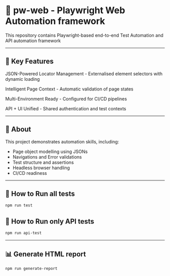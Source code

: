 # 🚀 pw-web - Playwright Web Automation framework

This repository contains Playwright-based end-to-end Test Automation and API automation framework

---

## 🌟 Key Features

JSON-Powered Locator Management - Externalised element selectors with dynamic loading

Intelligent Page Context - Automatic validation of page states

Multi-Environment Ready - Configured for CI/CD pipelines

API + UI Unified - Shared authentication and test contexts

---

## 📌 About

This project demonstrates automation skills, including:
- Page object modelling using JSONs
- Navigations and Error validations
- Test structure and assertions
- Headless browser handling
- CI/CD readiness

---

## 🧪 How to Run all tests
```bash
npm run test
```

## 🧪 How to Run only API tests
```bash
npm run api-test
```
---
## 📊 Generate HTML report
```bash
npm run generate-report
```
